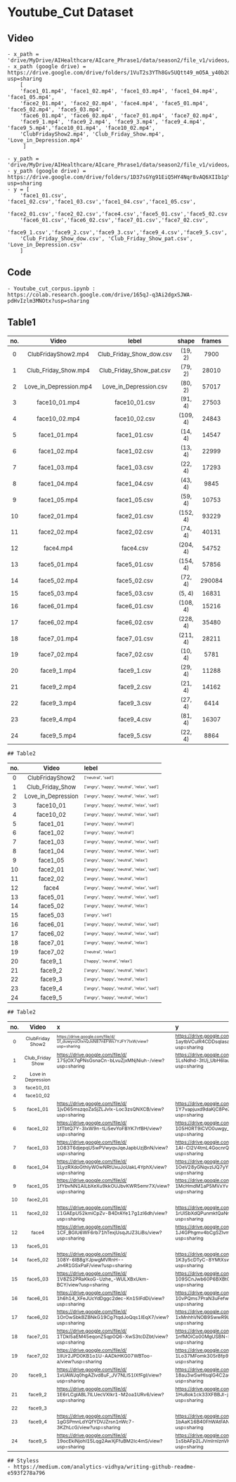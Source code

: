 # Youtube_Cut Dataset

## Video
```
- x_path = 'drive/MyDrive/AIHealthcare/AIcare_Phrase1/data/season2/file_v1/videos/' 
- x_path (google drive) = https://drive.google.com/drive/folders/1VuT2s3YTh8Gv5UQtt49_mO5A_y40b2G3?usp=sharing
	[
	'face1_01.mp4', 'face1_02.mp4', 'face1_03.mp4', 'face1_04.mp4', 'face1_05.mp4',
	'face2_01.mp4', 'face2_02.mp4', 'face4.mp4', 'face5_01.mp4', 'face5_02.mp4', 'face5_03.mp4',
	'face6_01.mp4', 'face6_02.mp4', 'face7_01.mp4', 'face7_02.mp4',
	'face9_1.mp4', 'face9_2.mp4', 'face9_3.mp4', 'face9_4.mp4', 'face9_5.mp4','face10_01.mp4', 'face10_02.mp4',
	'ClubFridayShow2.mp4', 'Club_Friday_Show.mp4', 'Love_in_Depression.mp4'
	 ]
```
```
- y_path = 'drive/MyDrive/AIHealthcare/AIcare_Phrase1/data/season2/file_v1/videos/'
- y_path (google drive) = https://drive.google.com/drive/folders/1D37sGYg91EiQ5HY4Nqr8vAQ6XIIb1pY9?usp=sharing		 	 
- y = [
	'face1_01.csv', 'face1_02.csv','face1_03.csv','face1_04.csv','face1_05.csv',
	'face2_01.csv','face2_02.csv','face4.csv','face5_01.csv','face5_02.csv','face5_03.csv',
	'face6_01.csv','face6_02.csv','face7_01.csv','face7_02.csv',
	'face9_1.csv','face9_2.csv','face9_3.csv','face9_4.csv','face9_5.csv','face10_01.csv','face10_02.csv',
	'Club_Friday_Show_dow.csv', 'Club_Friday_Show_pat.csv', 'Love_in_Depression.csv'
	]
```
				
## Code
	- Youtube_cut_corpus.ipynb : https://colab.research.google.com/drive/165qJ-q3Ai2dgxSJWA-pdHvIzlm3MNOtx?usp=sharing
	
<style scoped> table {font-size: 13px;} </style>

## Table1
| no.  | Video  | lebel | shape | frames | FPS | 
| :---:| :---: | :---: | :---: | :---: | :---: |
|  0  |  ClubFridayShow2.mp4  |  Club_Friday_Show_dow.csv  |  (19, 2)  |  7900  |  25  |
|  1  |  Club_Friday_Show.mp4  |  Club_Friday_Show_pat.csv  |  (79, 2)  |  28010  |  25  |
|  2  |  Love_in_Depression.mp4  |  Love_in_Depression.csv  |  (80, 2)  |  57017  |  25  |
|  3  |  face10_01.mp4  |  face10_01.csv  |  (91, 4)  |  27503  |  25  |
|  4  |  face10_02.mp4  |  face10_02.csv  |  (109, 4)  |  24843  |  29  |
|  5  |  face1_01.mp4  |  face1_01.csv  |  (14, 4)  |  14547  |  25  |
|  6  |  face1_02.mp4  |  face1_02.csv  |  (13, 4)  |  22999  |  50  |
|  7  |  face1_03.mp4  |  face1_03.csv  |  (22, 4)  |  17293  |  25  |
|  8  |  face1_04.mp4  |  face1_04.csv  |  (43, 4)  |  9845  |  25  |
|  9  |  face1_05.mp4  |  face1_05.csv  |  (59, 4)  |  10753  |  23  |
|  10  |  face2_01.mp4  |  face2_01.csv  |  (152, 4)  |  93229  |  59  |
|  11  |  face2_02.mp4  |  face2_02.csv  |  (74, 4)  |  40131  |  50  |
|  12  |  face4.mp4  |  face4.csv  |  (204, 4)  |  54752  |  25  |
|  13  |  face5_01.mp4  |  face5_01.csv  |  (154, 4)  |  57856  |  50  |
|  14  |  face5_02.mp4  |  face5_02.csv  |  (72, 4)  |  290084  |  60  |
|  15  |  face5_03.mp4  |  face5_03.csv  |  (5, 4)  |  16831  |  25  |
|  16  |  face6_01.mp4  |  face6_01.csv  |  (108, 4)  |  15216  |  25  |
|  17  |  face6_02.mp4  |  face6_02.csv  |  (228, 4)  |  35480  |  25  |
|  18  |  face7_01.mp4  |  face7_01.csv  |  (211, 4)  |  28211  |  25  |
|  19  |  face7_02.mp4  |  face7_02.csv  |  (10, 4)  |  5781  |  25  |
|  20  |  face9_1.mp4  |  face9_1.csv  |  (29, 4)  |  11288  |  29  |
|  21  |  face9_2.mp4  |  face9_2.csv  |  (21, 4)  |  14162  |  50  |
|  22  |  face9_3.mp4  |  face9_3.csv  |  (27, 4)  |  6414  |  25  |
|  23  |  face9_4.mp4  |  face9_4.csv  |  (81, 4)  |  16307  |  25  |
|  24  |  face9_5.mp4  |  face9_5.csv  |  (22, 4)  |  8864  |  25  |

	## Table2
| no.  | Video  | lebel | 
| :---:| :---: | :--- | 
|  0  |  ClubFridayShow2  |<sub><sup>['neutral', 'sad']</sup></sub>|
|  1  |  Club_Friday_Show  |<sub><sup>['angry', 'happy', 'neutral', 'relax', 'sad']</sup></sub>|
|  2  |  Love_in_Depression  |<sub><sup>['angry', 'happy', 'neutral', 'relax', 'sad']</sup></sub>|
|  3  |  face10_01  |<sub><sup>['angry', 'happy', 'neutral', 'relax', 'sad']</sup></sub>|
|  4  |  face10_02  |<sub><sup>['angry', 'happy', 'neutral', 'relax', 'sad']</sup></sub>|
|  5  |  face1_01  |<sub><sup>['angry', 'happy', 'neutral']</sup></sub>|
|  6  |  face1_02  |<sub><sup>['angry', 'happy', 'neutral']</sup></sub>|
|  7  |  face1_03  |<sub><sup>['angry', 'happy', 'neutral', 'relax', 'sad']</sup></sub>|
|  8  |  face1_04  |<sub><sup>['angry', 'happy', 'neutral', 'relax', 'sad']</sup></sub>|
|  9  |  face1_05  |<sub><sup>['angry', 'happy', 'neutral', 'relax']</sup></sub>|
|  10  |  face2_01  |<sub><sup>['angry', 'happy', 'neutral', 'relax', 'sad']</sup></sub>|
|  11  |  face2_02  |<sub><sup>['angry', 'happy', 'neutral', 'relax']</sup></sub>|
|  12  |  face4  |<sub><sup>['angry', 'happy', 'neutral', 'relax', 'sad']</sup></sub>|
|  13  |  face5_01  |<sub><sup>['angry', 'happy', 'neutral', 'relax', 'sad']</sup></sub>|
|  14  |  face5_02  |<sub><sup>['angry', 'happy', 'neutral', 'relax']</sup></sub>|
|  15  |  face5_03  |<sub><sup>['angry', 'sad']</sup></sub>|
|  16  |  face6_01  |<sub><sup>['angry', 'happy', 'neutral', 'relax', 'sad']</sup></sub>|
|  17  |  face6_02  |<sub><sup>['angry', 'happy', 'neutral', 'relax', 'sad']</sup></sub>|
|  18  |  face7_01  |<sub><sup>['angry', 'happy', 'neutral', 'relax']</sup></sub>|
|  19  |  face7_02  |<sub><sup>['neutral', 'relax']</sup></sub>|
|  20  |  face9_1  |<sub><sup>['happy', 'neutral', 'relax']</sup></sub>|
|  21  |  face9_2  |<sub><sup>['angry', 'happy', 'neutral', 'relax']</sup></sub>|
|  22  |  face9_3  |<sub><sup>['angry', 'happy', 'neutral', 'relax']</sup></sub>|
|  23  |  face9_4  |<sub><sup>['angry', 'happy', 'neutral', 'relax', 'sad']</sup></sub>|
|  24  |  face9_5  |<sub><sup>['angry', 'happy', 'neutral', 'relax']</sup></sub>|


	## Table2
| no.  | Video  | x | y | 
| :---:| :---: | :--- | :--- | 
|<sub>0</sub>|<sub>ClubFriday<br>Show2</sub>|<sub><sup>https://drive.google.com/file/d/<br>1f_duwyvzOIxnQJsN87nEFWs7YJFY7IxW/view?usp=sharing</sup></sub>|<sub>https://drive.google.com/file/d/<br>1aytbVCulR4CDDsqIasaUH5Get1XafFMB/view?usp=sharing</sub>|
|<sub>1</sub>|<sub>Club_Friday<br>Show</sub>|<sub>https://drive.google.com/file/d/<br>175jOX7qPNsGsnaCn-bLvuZjxMNjNiuh-/view?usp=sharing</sub>|<sub>https://drive.google.com/file/d/<br>1LsNdhd-3tUj_UbH6laurMd8YBEJAH2TF/view?usp=sharing</sub>|
|<sub>2</sub>|<sub>Love in<br>Depression</sub> |   |   |
|<sub>3</sub>|<sub>face10_01</sub>|   |   |
|<sub>4</sub>|<sub>face10_02</sub>|   |   |
|<sub>5</sub>|<sub>face1_01</sub>|<sub>https://drive.google.com/file/d/<br>1jvD65mszqoZaSjZLJvlx-Loc3zsQNXCB/view?usp=sharing</sub>|<sub>https://drive.google.com/file/d/<br>1Y7vapjuxd9daKjC8PeZtWT5yek8XOnCn/view?usp=sharing</sub>|
|<sub>6</sub>|<sub>face1_02</sub>|<sub>https://drive.google.com/file/d/<br>1fTbtQ7Y-3lxW9n-tLi5evYoFBYK7rfBH/view?usp=sharing</sub>|<sub>https://drive.google.com/file/d/<br>105H0RT9iCVO0uwgy_s8lbWAm7QglMZ0V/view?usp=sharing</sub>|
|<sub>7</sub>|<sub>face1_03</sub>|<sub>https://drive.google.com/file/d/<br>1O83T6djepqU5wPVwyqvJqeJapbUzjBnN/view?usp=sharing</sub>|<sub>https://drive.google.com/file/d/<br>1AI-Cl2V4tmL4GocnrQrbphNT29sT_Ex2/view?usp=sharing</sub>|
|<sub>8</sub>|<sub>face1_04</sub>|<sub>https://drive.google.com/file/d/<br>1LyzRXdoGthIyW0wNRtUxuJoUakL4YphX/view?usp=sharing</sub>|<sub>https://drive.google.com/file/d/<br>1OeV28yGNqvzlJQ7yYiBmP6Q0TnrFMtn6/view?usp=sharing</sub>|
|<sub>9</sub>|<sub>face1_05</sub>|<sub>https://drive.google.com/file/d/<br>1fYbvNN1AlLbXeXu9kkOUJbvKWR5emr7X/view?usp=sharing</sub>|<sub>https://drive.google.com/file/d/<br>1McHmdM1aP5MVxYvLWUuQ6Tr6g6B8LhjN/view?usp=sharing</sub>|
|<sub>10</sub>|<sub>face2_01</sub>|   |   |
|<sub>11</sub>|<sub>face2_02</sub>|<sub>https://drive.google.com/file/d/<br>11GAEpU52kmiCpZv-B4DrAYe17g1zI6dh/view?usp=sharing</sub>|<sub>https://drive.google.com/file/d/<br>1rUlSbXdQPunmktQaNntFFOmql-6Dboj-/view?usp=sharing</sub>|
|<sub>12</sub>|<sub>face4</sub>|<sub>https://drive.google.com/file/d/<br>1CF_BGlU6WF6rb71hTexjUsqJtJZ3LiBs/view?usp=sharing</sub>|<sub>https://drive.google.com/file/d/<br>1J4GPhgmv4bCgSZlvm22Mx4nEzx9dklBl/view?usp=sharing</sub>|
|<sub>13</sub>|<sub>face5_01</sub>|   |   |
|<sub>14</sub>|<sub>face5_02</sub>|<sub>https://drive.google.com/file/d/<br>108Y-6IB8gYJpwgMVRnH--Jn4R1GSxPaF/view?usp=sharing</sub>|<sub>https://drive.google.com/file/d/<br>1K3y5cDTyC-8YMtXswrkr1XKiu9Br70ot/view?usp=sharing</sub>|
|<sub>15</sub>|<sub>face5_03</sub>|<sub>https://drive.google.com/file/d/<br>1V8ZS2PRaKkoG-Uzhe_-WULXBxUkm-BCY/view?usp=sharing</sub>|<sub>https://drive.google.com/file/d/<br>109SCnJwb60P6BXBtOMkBmwLzRHG5DDGE/view?usp=sharing</sub>|
|<sub>16</sub>|<sub>face6_01</sub>|<sub>https://drive.google.com/file/d/<br>1h6h14_XFeJUcYdDggc2dec-Kn15IFdDi/view?usp=sharing</sub>|<sub>https://drive.google.com/file/d/<br>10vPQms7PraN3uFefwWZVhXdGUsRqK7o4/view?usp=sharing</sub>|
|<sub>17</sub>|<sub>face6_02</sub>|<sub>https://drive.google.com/file/d/<br>1OrOwSbkBZBNkG19Cg7tqdJoQqs1lEqX7/view?usp=sharing</sub>|<sub>https://drive.google.com/file/d/<br>1xMnhhVNOB9SwwR9LYlsP4htHLkz-X6nr/view?usp=sharing</sub>|
|<sub>18</sub>|<sub>face7_01</sub>|<sub>https://drive.google.com/file/d/<br>1TDkl5aEM45eqonZ5qp0Q6-XwS3tcDZbt/view?usp=sharing</sub>|<sub>https://drive.google.com/file/d/<br>1nfMOiCo00MgUSBN-DsV5mJOE2zDE-Vbt/view?usp=sharing</sub>|
|<sub>19</sub>|<sub>face7_02</sub>|<sub>https://drive.google.com/file/d/<br>1lIUr2JPD0KB1o1U-AADkHKG07WBToo-a/view?usp=sharing</sub>|<sub>https://drive.google.com/file/d/<br>1Lo37MFomk305r8fp9r47kQG2PKyEVnfB/view?usp=sharing</sub>|
|<sub>20</sub>|<sub>face9_1</sub>|<sub>https://drive.google.com/file/d/<br>1xUAWJq0hgAZivd8uF_JV7NLl51lXfFgI/view?usp=sharing</sub>|<sub>https://drive.google.com/file/d/<br>18au3wSwHlsqlG4C2a6Tpq1cSmUtjRnWI/view?usp=sharing</sub>|
|<sub>21</sub>|<sub>face9_2</sub>|<sub>https://drive.google.com/file/d/<br>1E6rLCglABL7ILUecVXIkr1-M2oa1URv6/view?usp=sharing</sub>|<sub>https://drive.google.com/file/d/<br>1Hu8ok1ck33XFBBJl-j2jS4GqFA_vmZDZ/view?usp=sharing</sub>|
|<sub>22</sub>|<sub>face9_3</sub>|   |   |
|<sub>23</sub>|<sub>face9_4</sub>|<sub>https://drive.google.com/file/d/<br>1gGSPmnLdYQfYDVJZrsn1nWc7-3KZhLcG/view?usp=sharing</sub>|<sub>https://drive.google.com/file/d/<br>1bAaK16B40FhWAtFANHE_mhtI_xAG1f4h/view?usp=sharing</sub>|
|<sub>24</sub>|<sub>face9_5</sub>|<sub>https://drive.google.com/file/d/<br>19ocEkiNjohI15Lqg2AwXjFfuBM2Ic4mS/view?usp=sharing</sub>|<sub>https://drive.google.com/file/d/<br>1s5bAFp2LJVmlrnIznVKB47xffD43JaXs/view?usp=sharing</sub>|



	## Styless
	- https://medium.com/analytics-vidhya/writing-github-readme-e593f278a796